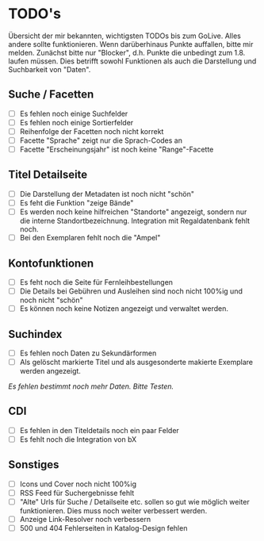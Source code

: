 # TODO's

Übersicht der mir bekannten, wichtigsten TODOs bis zum GoLive. Alles andere sollte funktionieren. Wenn darüberhinaus Punkte auffallen, bitte mir melden. Zunächst bitte nur "Blocker", d.h. Punkte die unbedingt zum 1.8. laufen müssen. Dies betrifft sowohl Funktionen als auch die Darstellung und Suchbarkeit von "Daten".

## Suche / Facetten

* [ ] Es fehlen noch einige Suchfelder
* [ ] Es fehlen noch einige Sortierfelder
* [ ] Reihenfolge der Facetten noch nicht korrekt
* [ ] Facette "Sprache" zeigt nur die Sprach-Codes an
* [ ] Facette "Erscheinungsjahr" ist noch keine "Range"-Facette

## Titel Detailseite

* [ ] Die Darstellung der Metadaten ist noch nicht "schön"
* [ ] Es feht die Funktion "zeige Bände"
* [ ] Es werden noch keine hilfreichen "Standorte" angezeigt, sondern nur die interne Standortbezeichnung. Integration mit Regaldatenbank fehlt noch.
* [ ] Bei den Exemplaren fehlt noch die "Ampel"

## Kontofunktionen

* [ ] Es feht noch die Seite für Fernleihbestellungen
* [ ] Die Details bei Gebühren und Ausleihen sind noch nicht 100%ig und noch nicht "schön"
* [ ] Es können noch keine Notizen angezeigt und verwaltet werden.

## Suchindex

* [ ] Es fehlen noch Daten zu Sekundärformen
* [ ] Als gelöscht markierte Titel und als ausgesonderte makierte Exemplare werden angezeigt.

_Es fehlen bestimmt noch mehr Daten. Bitte Testen._

## CDI

* [ ] Es fehlen in den Titeldetails noch ein paar Felder
* [ ] Es fehlt noch die Integration von bX

## Sonstiges

* [ ] Icons und Cover noch nicht 100%ig
* [ ] RSS Feed für Suchergebnisse fehlt
* [ ] "Alte" Urls für Suche / Detailseite etc. sollen so gut wie möglich weiter funktionieren. Dies muss noch weiter verbessert werden.
* [ ] Anzeige Link-Resolver noch verbessern
* [ ] 500 und 404 Fehlerseiten in Katalog-Design fehlen
